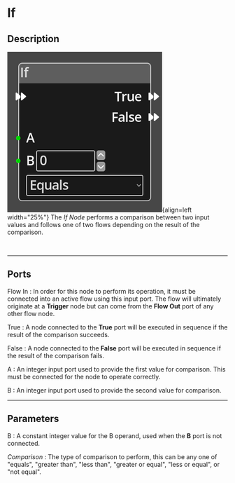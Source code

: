
# If 

## Description

![If Node](../../assets/nodes/if.png){align=left width="25%"}
The *If Node* performs a comparison between two input values and 
follows one of two flows depending on the result of the comparison.

<br style="clear:left"/>
  
-------

## Ports

Flow In
: In order for this node to perform its operation, it must be connected into an
  active flow using this input port. The flow will ultimately originate at a
  __Trigger__ node but can come from the __Flow Out__ port of any other flow
  node.

True
: A node connected to the __True__ port will be executed in sequence if the
  result of the comparison succeeds.

False
: A node connected to the __False__ port will be executed in sequence if the
  result of the comparison fails.

A 
: An integer input port used to provide the first value for comparison. 
  This must be connected for the node to operate correctly.

B
: An integer input port used to provide the second value for comparison.


-------

## Parameters

B
: A constant integer value for the B operand, used when the __B__ port is not
  connected.

*Comparison*
: The type of comparison to perform, this can be any one of "equals", 
  "greater than", "less than", "greater or equal", "less or equal", or
  "not equal".


